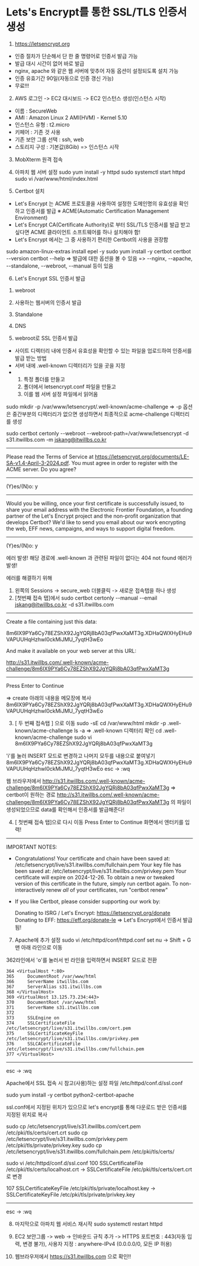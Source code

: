 # Lets's Encrypt를 통한 SSL/TLS 인증서 생성 
1. https://letsencrypt.org
- 인증 절차가 단순해서 단 한 줄 명령어로 인증서 발급 가능
- 발급 대시 시간이 없어 바로 발급
- nginx, apache 와 같은 웹 서버에 맞추어 자동 옵션이 설정되도록 설치 가능
- 인증 유효기간 90일(자동으로 인증 갱신 가능)
- 무료!!!

2. AWS 로그인 -> EC2 대시보드 -> EC2 인스턴스 생성(인스턴스 시작)
- 이름 : SecureWeb
- AMI : Amazon Linux 2 AMI(HVM) - Kernel 5.10
- 인스턴스 유형 : t2.micro
- 키페어 : 기존 것 사용
- 기존 보안 그룹 선택 : ssh, web
- 스토리지 구성 : 기본값(8Gib)
=> 인스턴스 시작

3. MobXterm 원격 접속

4. 아파치 웹 서버 설정
sudo yum install -y httpd
sudo systemctl start httpd
sudo vi /var/www/html/index.html

5. Certbot 설치
- Let's Encrypt 는 ACME 프로토콜을 사용하여 설정한 도메인명의 유효성을 확인하고 인증서를 발급
※ ACME(Automatic Certification Management Environment)
- Let's Encrypt CA(Certificate Authority)로 부터 SSL/TLS 인증서를 발급 받고 싶다면 ACME 클라이언트 소프트웨어를 하나 설치해야 함!
- Let's Encrypt 에서는 그 중 사용하기 편리한 Certbot의 사용을 권장함

sudo amazon-linux-extras install epel -y
sudo yum install -y certbot
certbot --version
certbot --help
=> 발급에 대한 옵션을 볼 수 있음
=> --nginx, --apache, --standalone, --webroot, --manual 등이 있음

6. Let's Encrypt SSL 인증서 발급
1) webroot
2) 사용하는 웹서버의 인증서 발급
3) Standalone
4) DNS 

1) webroot로 SSL 인증서 발급
- 사이트 디렉터리 내에 인증서 유효성을 확인할 수 있는 파일을 업로드하여
  인증서를 발급 받는 방법
- 서버 내에 .well-known 디렉터리가 있을 곳을 지정
- 1) 특정 폴더를 만들고
  2) 폴더에서 letsencrypt.conf 파일을 만들고
  3) 이를 웹 서버 설정 파일에서 읽어옴

sudo mkdir -p /var/www/letsencrypt/.well-known/acme-challenge
=> -p 옵션은 중간부분의 디렉터리가 없으면 생성하면서 최종적으로 acme-challenge 디렉터리를 생성

sudo certbot certonly --webroot --webroot-path=/var/www/letsencrypt -d s31.itwillbs.com -m jskang@itwillbs.co.kr

---
Please read the Terms of Service at
https://letsencrypt.org/documents/LE-SA-v1.4-April-3-2024.pdf. You must agree in
 order to register with the ACME server. Do you agree? 
 
 ---
(Y)es/(N)o: y 

---
Would you be willing, once your first certificate is successfully issued, to
share your email address with the Electronic Frontier Foundation, a founding
partner of the Let's Encrypt project and the non-profit organization that
develops Certbot? We'd like to send you email about our work encrypting the web,
EFF news, campaigns, and ways to support digital freedom.

---
(Y)es/(N)o: y

에러 발생!
해당 경로에 .well-known  과 관련된 파일이 없다는 404 not found 에러가 발생!

에러를 해결하기 위해
1) 왼쪽의 Sessions -> secure_web 더블클릭 -> 새로운 접속탭을 하나 생성
2) [첫번째 접속 탭]에서
sudo certbot certonly --manual --email jskang@itwillbs.co.kr -d s31.itwillbs.com

- - - - - - - - - - - - - - - - - - - - - - - - - - - - - - - - - - - - - - - -
Create a file containing just this data:

8m6IX9PYa6Cy78EZShX92JgYQRj8bA03qfPwxXaMT3g.XDHaQWXHyEHu9VAPUUHqHzhwl0ckMiJMU_7yqtH3wEo

And make it available on your web server at this URL:

http://s31.itwillbs.com/.well-known/acme-challenge/8m6IX9PYa6Cy78EZShX92JgYQRj8bA03qfPwxXaMT3g

- - - - - - - - - - - - - - - - - - - - - - - - - - - - - - - - - - - - - - - -
Press Enter to Continue

=> create 아래의 내용을 메모장에 복사8m6IX9PYa6Cy78EZShX92JgYQRj8bA03qfPwxXaMT3g.XDHaQWXHyEHu9VAPUUHqHzhwl0ckMiJMU_7yqtH3wEo 

3) [ 두 번째 접속탭 ] 으로 이동
sudo -sE
cd /var/www/html
mkdir -p .well-known/acme-challenge
ls -a
=> .well-known 디렉터리 확인
cd .well-known/acme-challenge
sudo vi 8m6IX9PYa6Cy78EZShX92JgYQRj8bA03qfPwxXaMT3g

'i'를 눌러 INSERT 모드로 변경하고 나머지 모두를 내용으로 붙여넣기
8m6IX9PYa6Cy78EZShX92JgYQRj8bA03qfPwxXaMT3g.XDHaQWXHyEHu9VAPUUHqHzhwl0ckMiJMU_7yqtH3wEo
esc -> :wq

웹 브라우저에서 http://s31.itwillbs.com/.well-known/acme-challenge/8m6IX9PYa6Cy78EZShX92JgYQRj8bA03qfPwxXaMT3g
=> certbot이 원하는 경로 http://s31.itwillbs.com/.well-known/acme-challenge/8m6IX9PYa6Cy78EZShX92JgYQRj8bA03qfPwxXaMT3g 의 파일이 생성되었으므로 data를 확인해서 인증서를 발급해준다!

4) [ 첫번째 접속 탭]으로 다시 이동
Press Enter to Continue 화면에서 엔터키를 입력!

---

IMPORTANT NOTES:
 - Congratulations! Your certificate and chain have been saved at:
   /etc/letsencrypt/live/s31.itwillbs.com/fullchain.pem
   Your key file has been saved at:
   /etc/letsencrypt/live/s31.itwillbs.com/privkey.pem
   Your certificate will expire on 2024-12-26. To obtain a new or
   tweaked version of this certificate in the future, simply run
   certbot again. To non-interactively renew *all* of your
   certificates, run "certbot renew"
 - If you like Certbot, please consider supporting our work by:

   Donating to ISRG / Let's Encrypt:   https://letsencrypt.org/donate
   Donating to EFF:                    https://eff.org/donate-le
=> Let's Encrypt에서 인증서 발급됨!

7. Apache에 추가 설정
sudo vi /etc/httpd/conf/httpd.conf
set nu -> Shift + G 맨 아래 라인으로 이동

362라인에서 'o'를 눌러서 빈 라인을 입력하면서 INSERT 모드로 전환

```
364 <VirtualHost *:80>
365     DocumentRoot /var/www/html
366     ServerName itwillbs.com
367     ServerAlias s31.itwillbs.com
368 </VirtualHost>
369 <VirtualHost 13.125.73.234:443>
370     DocumentRoot /var/www/html
371     ServerName s31.itwillbs.com
372
373     SSLEngine on
374     SSLCertificateFile /etc/letsencrypt/live/s31.itwillbs.com/cert.pem
375     SSLCertificateKeyFile /etc/letsencrypt/live/s31.itwillbs.com/privkey.pem
376     SSLCACertificateFile /etc/letsencrypt/live/s31.itwillbs.com/fullchain.pem
377 </VirtualHost>
```

---------------------
esc -> :wq

Apache에서 SSL 접속 시 참고(사용)하는 설정 파일
/etc/httpd/conf.d/ssl.conf

sudo yum install -y certbot python2-certbot-apache

ssl.conf에서 지정된 위치가 있으므로 let's encrypt를 통해 다운로드 받은 인증서를 지정된 위치로 복사

sudo cp /etc/letsencrypt/live/s31.itwillbs.com/cert.pem /etc/pki/tls/certs/cert.crt
sudo cp /etc/letsencrypt/live/s31.itwillbs.com/privkey.pem /etc/pki/tls/private/privkey.key
sudo cp /etc/letsencrypt/live/s31.itwillbs.com/fullchain.pem /etc/pki/tls/certs/

sudo vi /etc/httpd/conf.d/ssl.conf
100 SSLCertificateFile /etc/pki/tls/certs/localhost.crt -> SSLCertificateFile /etc/pki/tls/certs/cert.crt 로 변경

107 SSLCertificateKeyFile /etc/pki/tls/private/localhost.key -> SSLCertificateKeyFile /etc/pki/tls/private/privkey.key

---

esc -> :wq

8. 마지막으로 아파치 웹 서비스 재시작
sudo systemctl restart httpd

9. EC2 보안그룹 -> web -> 인바운드 규칙 추가 -> HTTPS 포트번호 : 443(자동 입력, 변경 불가), 사용자 지정 : anywhere-IPv4 (0.0.0.0/0, 모든 IP 허용)

10. 웹브라우저에서 https://s31.itwillbs.com 으로 확인!!




